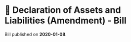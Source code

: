 # 📄  Declaration of  Assets and  Liabilities  (Amendment) - Bill

Bill published on **2020-01-08**.



